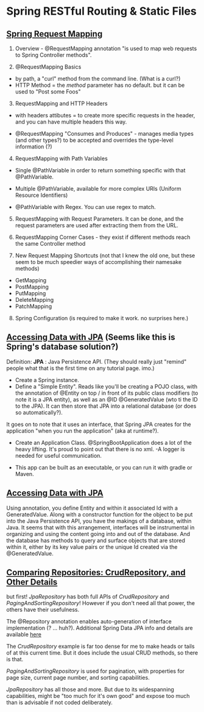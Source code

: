 # Spring RESTful Routing & Static Files

## [Spring Request Mapping](https://www.baeldung.com/spring-requestmapping)

1. Overview - @RequestMapping annotation "is used to map web requests to Spring Controller methods".

2. @RequestMapping Basics

- by path, a "curl" method from the command line. (What is a curl?)
- HTTP Method = the _method_ parameter has no default. but it can be used to "Post some Foos"

3. RequestMapping and HTTP Headers

- with headers attibutes = to create more specific requests in the header, and you can have multiple headers this way.

- @RequestMapping "Consumes and Produces" - manages media types (and other types?) to be accepted and overrides the type-level information (?)

4. RequestMapping with Path Variables

- Single @PathVariable in order to return something specific with that @PathVariable.

- Multiple @PathVariable, available for more complex URIs (Uniform Resource Identifiers)

- @PathVariable with Regex. You can use regex to match.

5. RequestMapping with Request Parameters. It can be done, and the request parameters are used after extracting them from the URL.

6. RequestMapping Corner Cases - they exist if different methods reach the same Controller method

7. New Request Mapping Shortcuts (not that I knew the old one, but these seem to be much speedier ways of accomplishing their namesake methods)

- GetMapping
- PostMapping
- PutMapping
- DeleteMapping
- PatchMapping

8. Spring Configuration (is required to make it work. no surprises here.)

## [Accessing Data with JPA](https://spring.io/guides/gs/accessing-data-jpa) (Seems like this is Spring's database solution?)

Definition: __JPA__ : Java Persistence API. (They should really just "remind" people what that is the first time on any tutorial page. imo.)

- Create a Spring instance.
- Define a "Simple Entity". Reads like you'll be creating a POJO class, with the annotation of @Entity on top / in front of its public class modifiers (to note it is a JPA entity), as well as an @ID @GeneratedValue (wto ti the ID to the JPA). It can then store that JPA into a relational database (or does so automatically?).

It goes on to note that it uses an interface, that Spring JPA creates for the application "when you run the application" (aka at runtime?).

- Create an Application Class. @SpringBootApplication does a lot of the heavy lifting. It's proud to point out that there is no xml.
-A logger is needed for useful communication.

- This app can be built as an executable, or you can run it with gradle or Maven.

## [Accessing Data with JPA](https://spring.io/guides/gs/accessing-data-jpa)

Using annotation, you define Entity and within it associated Id with a GeneratedValue. Along with a constructor function for the object to be put into the Java Persistence API, you have the makings of a database, within Java. It seems that with this arrangement, interfaces will be instrumental in organizing and using the content going into and out of the database. And the database has methods to query and surface objects that are stored within it, either by its key value pairs or the unique Id created via the @GeneratedValue.


## [Comparing Repositories: CrudRepository, and Other Details](https://www.baeldung.com/spring-data-repositories)

but first! _JpaRepository_ has both full APIs of _CrudRepository_ and _PagingAndSortingRepository_! However if you don't need all that power, the others have their usefulness.

The @Repository annotation enables auto-generation of interface implementation (? ... huh?). Additional Spring Data JPA info and details are available [here](https://www.baeldung.com/the-persistence-layer-with-spring-data-jpa)

The _CrudRepository_ example is far too dense for me to make heads or tails of at this current time. But it does include the usual CRUD methods, so there is that.

_PagingAndSortingRepository_ is used for pagination, with properties for page size, current page number, and sorting capabilities.

_JpaRepository_ has all those and more. But due to its widespanning capabilities, might be "too much for it's own good" and expose too much than is advisable if not coded deliberately.
